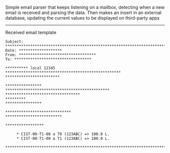 Simple email parser that keeps listening on a mailbox, detecting when a new email is received and parsing the data. Then makes an insert in an external database, updating the current values to be displayed on third-party apps


***
Received email template
~~~
Subject: *****************************************************************************************************
Date: *******************
From: **********************************
To: **********************************

********** local 12345 ***************************************************
************************

****************
**********************************************
*********************************
*********
****************

*****************************
*************************

*****************

     * CIST-00-T1-00 a T0 (123ABC) => 100.0 L.
     * CIST-00-T1-00 a T1 (123ABC) => 100.0 L.

***********************************************************************
~~~
